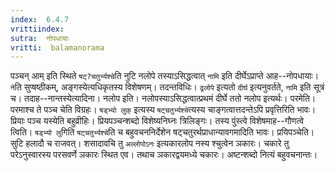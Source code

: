 ```yaml
---
index:  6.4.7
vrittiindex: 
sutra:  नोपधायाः
vritti:  balamanorama 
---
```


पञ्चन् आम् इति स्थिते `षट्?चतुर्भ्यश्चे`ति नुटि नलोपे तस्याऽसिद्धत्वात् `नामि` इति दीर्घेऽप्राप्ते आह--नोपधायाः। `ने`ति सुप्षष्ठीकम्, अङ्गस्येत्यधिकृतस्य विशेषणम्। तदन्तविधिः। `ढ्रलोपे` इत्यतो `दीर्घ` इत्यनुवर्तते, `नामि` इति सूत्रं च। तदाह--नान्तस्येत्यादिना। नलोप इति। नलोपस्याऽसिद्धत्वात्प्रथमं दीर्घे ततो नलोप इत्यर्थः। परमेति। परमाश्च ते पञ्च चेति विग्रहः। `षड्भ्यो लुक्` इत्यस्य `षट्चतुर्भ्यश्चे`त्यस्य चाङ्गत्वात्तदन्तेऽपि प्रवृत्तिरिति भावः। प्रियाः पञ्च यस्येति बहुव्रीहिः। प्रियपञ्चन्शब्दो विशेष्यनिघ्नः त्रिलिङ्गः। तस्य पुंस्त्वे विशेषमाह--गौणत्वे त्विति। `षड्भ्यो लु`गिति `षट्चतुर्भ्यश्चे`ति च बहुवचननिर्देशेन षट्चतुरर्थप्राधान्यावगमादिति भावः। प्रयिपञ्चेति। सुटि हलादौ च राजवत्। शसादावचि तु `अल्लोपोऽनः` इत्यकारलोप नस्य श्चुत्वेन ञकारः। चकारे तु परेऽनुस्वारस्य परसवर्णे ञकारः स्थित एव। तथाच ञकारद्वयमध्ये चकारः। अष्टन्शब्दो नित्यं बहुवचनान्तः। 

